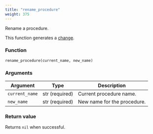 ```yaml
---
title: "rename_procedure"
weight: 375
---
```


Rename a procedure.

This function generates a [change](../../overview/changes).

### Function

`rename_procedure(current_name, new_name)`

### Arguments

Argument | Type | Description
-------- | ---- | -----------
`current_name` | str (required) | Current procedure name.
`new_name` | str (required) | New name for the procedure.

### Return value

Returns `nil` when successful.
